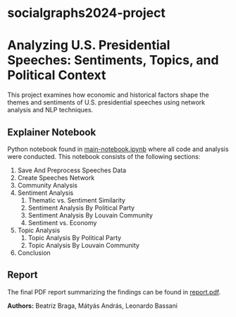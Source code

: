 # socialgraphs2024-project

# Analyzing U.S. Presidential Speeches: Sentiments, Topics, and Political Context

This project examines how economic and historical factors shape the themes and sentiments of U.S. presidential speeches using network analysis and NLP techniques.

## Explainer Notebook
Python notebook found in [main-notebook.ipynb](main-notebook.ipynb) where all code and analysis were conducted. This notebook consists of the following sections:

1. Save And Preprocess Speeches Data
2. Create Speeches Network
3. Community Analysis
4. Sentiment Analysis
   1. Thematic vs. Sentiment Similarity
   2. Sentiment Analysis By Political Party
   3. Sentiment Analysis By Louvain Community
   4. Sentiment vs. Economy
6. Topic Analysis
   1. Topic Analysis By Political Party
   2. Topic Analysis By Louvain Community
8. Conclusion

## Report
The final PDF report summarizing the findings can be found in [report.pdf](report.pdf).

**Authors:** Beatriz Braga, Mátyás András, Leonardo Bassani
